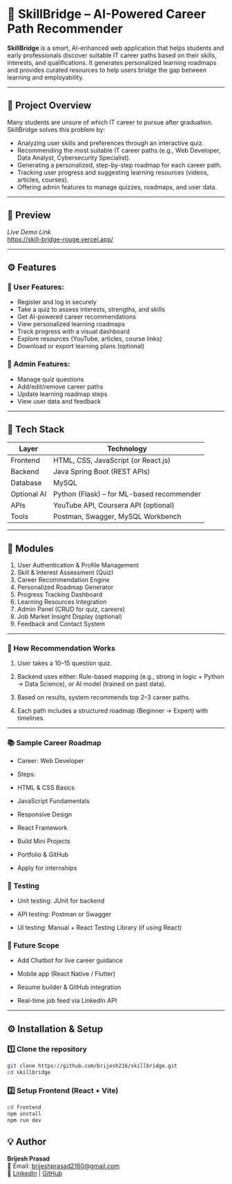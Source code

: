 # 💼 SkillBridge – AI-Powered Career Path Recommender

**SkillBridge** is a smart, AI-enhanced web application that helps students and early professionals discover suitable IT career paths based on their skills, interests, and qualifications. It generates personalized learning roadmaps and provides curated resources to help users bridge the gap between learning and employability.

---

## 🚀 Project Overview

Many students are unsure of which IT career to pursue after graduation. SkillBridge solves this problem by:
- Analyzing user skills and preferences through an interactive quiz.
- Recommending the most suitable IT career paths (e.g., Web Developer, Data Analyst, Cybersecurity Specialist).
- Generating a personalized, step-by-step roadmap for each career path.
- Tracking user progress and suggesting learning resources (videos, articles, courses).
- Offering admin features to manage quizzes, roadmaps, and user data.

---

## 📸 Preview

*Live Demo Link* <br/>
https://skill-bridge-rouge.vercel.app/

---

## ⚙️ Features

### 👥 User Features:
- Register and log in securely
- Take a quiz to assess interests, strengths, and skills
- Get AI-powered career recommendations
- View personalized learning roadmaps
- Track progress with a visual dashboard
- Explore resources (YouTube, articles, course links)
- Download or export learning plans (optional)

### 🔧 Admin Features:
- Manage quiz questions
- Add/edit/remove career paths
- Update learning roadmap steps
- View user data and feedback

---

## 🧱 Tech Stack

| Layer      | Technology                     |
|------------|--------------------------------|
| Frontend   | HTML, CSS, JavaScript (or React.js) |
| Backend    | Java Spring Boot (REST APIs)   |
| Database   | MySQL                          |
| Optional AI| Python (Flask) – for ML-based recommender |
| APIs       | YouTube API, Coursera API (optional) |
| Tools      | Postman, Swagger, MySQL Workbench |

---

## 🧩 Modules

1. User Authentication & Profile Management
2. Skill & Interest Assessment (Quiz)
3. Career Recommendation Engine
4. Personalized Roadmap Generator
5. Progress Tracking Dashboard
6. Learning Resources Integration
7. Admin Panel (CRUD for quiz, careers)
8. Job Market Insight Display (optional)
9. Feedback and Contact System

---
### 🧠 How Recommendation Works

1. User takes a 10–15 question quiz.

2. Backend uses either: Rule-based mapping (e.g., strong in logic + Python → Data Science), or AI model (trained on past data).

3. Based on results, system recommends top 2–3 career paths.

4. Each path includes a structured roadmap (Beginner → Expert) with timelines.
   
---
### 📚 Sample Career Roadmap

- Career: Web Developer
- Steps:

- HTML & CSS Basics

- JavaScript Fundamentals

- Responsive Design

- React Framework

- Build Mini Projects

- Portfolio & GitHub

- Apply for internships

### 🧪 Testing

- Unit testing: JUnit for backend

- API testing: Postman or Swagger

- UI testing: Manual + React Testing Library (if using React)

### 📝 Future Scope

- Add Chatbot for live career guidance

- Mobile app (React Native / Flutter)

- Resume builder & GitHub integration

- Real-time job feed via LinkedIn API


---

## ⚙️ Installation & Setup  

### 1️⃣ Clone the repository  
```bash
git clone https://github.com/brijesh216/skillbridge.git
cd skillbridge
```
### 2️⃣ Setup Frontend (React + Vite)
```bash
cd frontend
npm install
npm run dev
```
## 💡 Author

**Brijesh Prasad**  
📧 Email: brijeshprasad2160@gmail.com  
🔗 [LinkedIn](https://www.linkedin.com/in/brijesh216) | [GitHub](https://github.com/brijesh216)


